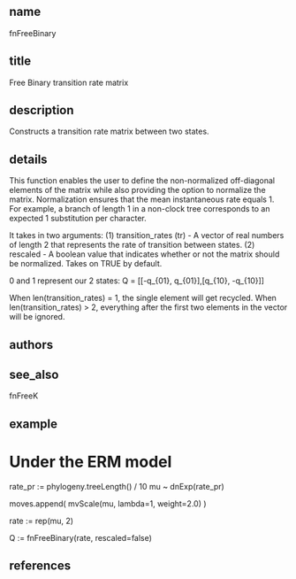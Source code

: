 ## name
fnFreeBinary

## title
Free Binary transition rate matrix

## description
Constructs a transition rate matrix between two states.

## details
This function enables the user to define the non-normalized off-diagonal elements of the matrix while also providing the option to normalize the matrix. Normalization ensures that the mean instantaneous rate equals 1. For example, a branch of length 1 in a non-clock tree corresponds to an expected 1 substitution per character.
 
 It takes in two arguments: 
    (1) transition_rates (tr) - A vector of real numbers of length 2 that represents the rate of transition between states.
    (2) rescaled - A boolean value that indicates whether or not the matrix should be normalized. Takes on TRUE by default.

0 and 1 represent our 2 states:
Q = [[-q_{01}, q_{01}],[q_{10}, -q_{10}]]

When len(transition_rates) = 1, the single element will get recycled.
When len(transition_rates) > 2, everything after the first two elements in the vector will be ignored.

## authors

## see_also
fnFreeK

## example
# Under the ERM model
rate_pr := phylogeny.treeLength() / 10
mu ~ dnExp(rate_pr)

moves.append( mvScale(mu, lambda=1, weight=2.0) )

rate := rep(mu, 2)

Q := fnFreeBinary(rate, rescaled=false)

## references